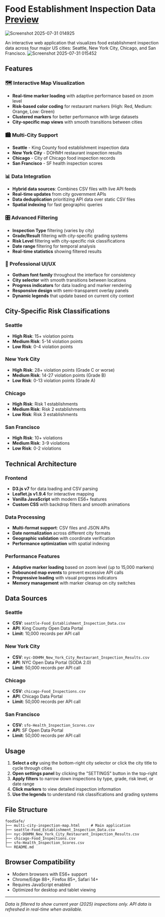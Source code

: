 # Food Establishment Inspection Data [Preview](https://xuanx1.github.io/foodSafe/multi-city-inspection-map.html)
![Screenshot 2025-07-31 014925](https://github.com/user-attachments/assets/037db449-b729-4150-bd25-4e7222752966)

An interactive web application that visualizes food establishment inspection data across four major US cities: Seattle, New York City, Chicago, and San Francisco.
![Screenshot 2025-07-31 015452](https://github.com/user-attachments/assets/92d5f2ad-5e19-443a-a078-ce7d253a90a5)

## Features

### 🗺️ Interactive Map Visualization
- **Real-time marker loading** with adaptive performance based on zoom level
- **Risk-based color coding** for restaurant markers (High: Red, Medium: Orange, Low: Green)
- **Clustered markers** for better performance with large datasets
- **City-specific map views** with smooth transitions between cities

### 🏙️ Multi-City Support
- **Seattle** - King County food establishment inspection data
- **New York City** - DOHMH restaurant inspection results
- **Chicago** - City of Chicago food inspection records  
- **San Francisco** - SF health inspection scores

### 📊 Data Integration
- **Hybrid data sources**: Combines CSV files with live API feeds
- **Real-time updates** from city government APIs
- **Data deduplication** prioritizing API data over static CSV files
- **Spatial indexing** for fast geographic queries

### 🎛️ Advanced Filtering
- **Inspection Type** filtering (varies by city)
- **Grade/Result** filtering with city-specific grading systems
- **Risk Level** filtering with city-specific risk classifications
- **Date range** filtering for temporal analysis
- **Real-time statistics** showing filtered results

### 🎨 Professional UI/UX
- **Gotham font family** throughout the interface for consistency
- **City selector** with smooth transitions between locations
- **Progress indicators** for data loading and marker rendering
- **Responsive design** with semi-transparent overlay panels
- **Dynamic legends** that update based on current city context

## City-Specific Risk Classifications

### Seattle
- **High Risk**: 15+ violation points
- **Medium Risk**: 5-14 violation points  
- **Low Risk**: 0-4 violation points

### New York City
- **High Risk**: 28+ violation points (Grade C or worse)
- **Medium Risk**: 14-27 violation points (Grade B)
- **Low Risk**: 0-13 violation points (Grade A)

### Chicago
- **High Risk**: Risk 1 establishments
- **Medium Risk**: Risk 2 establishments
- **Low Risk**: Risk 3 establishments

### San Francisco
- **High Risk**: 10+ violations
- **Medium Risk**: 3-9 violations
- **Low Risk**: 0-2 violations

## Technical Architecture

### Frontend
- **D3.js v7** for data loading and CSV parsing
- **Leaflet.js v1.9.4** for interactive mapping
- **Vanilla JavaScript** with modern ES6+ features
- **Custom CSS** with backdrop filters and smooth animations

### Data Processing
- **Multi-format support**: CSV files and JSON APIs
- **Date normalization** across different city formats
- **Geographic validation** with coordinate verification
- **Performance optimization** with spatial indexing

### Performance Features
- **Adaptive marker loading** based on zoom level (up to 15,000 markers)
- **Debounced map events** to prevent excessive API calls
- **Progressive loading** with visual progress indicators
- **Memory management** with marker cleanup on city switches

## Data Sources

### Seattle
- **CSV**: `seattle-Food_Establishment_Inspection_Data.csv`
- **API**: King County Open Data Portal
- **Limit**: 10,000 records per API call

### New York City  
- **CSV**: `nyc-DOHMH_New_York_City_Restaurant_Inspection_Results.csv`
- **API**: NYC Open Data Portal (SODA 2.0)
- **Limit**: 50,000 records per API call

### Chicago
- **CSV**: `chicago-Food_Inspections.csv`
- **API**: Chicago Data Portal
- **Limit**: 50,000 records per API call

### San Francisco
- **CSV**: `sfo-Health_Inspection_Scores.csv`  
- **API**: SF Open Data Portal
- **Limit**: 50,000 records per API call

## Usage

1. **Select a city** using the bottom-right city selector or click the city title to cycle through cities
2. **Open settings panel** by clicking the "SETTINGS" button in the top-right
3. **Apply filters** to narrow down inspections by type, grade, risk level, or date range
4. **Click markers** to view detailed inspection information
5. **Use the legends** to understand risk classifications and grading systems

## File Structure
```
foodSafe/
├── multi-city-inspection-map.html     # Main application
├── seattle-Food_Establishment_Inspection_Data.csv
├── nyc-DOHMH_New_York_City_Restaurant_Inspection_Results.csv  
├── chicago-Food_Inspections.csv
├── sfo-Health_Inspection_Scores.csv
└── README.md
```

## Browser Compatibility
- Modern browsers with ES6+ support
- Chrome/Edge 88+, Firefox 85+, Safari 14+
- Requires JavaScript enabled
- Optimized for desktop and tablet viewing

---

*Data is filtered to show current year (2025) inspections only. API data is refreshed in real-time when available.*
